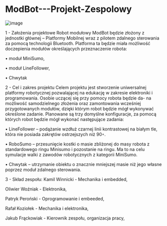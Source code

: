 # ModBot---Projekt-Zespolowy
![image](https://github.com/KamilWuu/ModBot---Projekt-Zespolowy/assets/116459527/d8e9aae4-2279-414b-ba00-4e8e3996f81b)



1 - Założenia projektowe
Robot modułowy ModBot będzie złożony z jednostki głównej – Platformy Mobilnej wraz z pilotem zdalnego sterowania za pomocą technologii Bluetooth. Platforma ta będzie miała możliwość
doczepienia modułów określających przeznaczenie robota:

• moduł MiniSumo,

• moduł LineFollower,

• Chwytak


2 - Cel i zakres projektu
Celem projektu jest stworzenie uniwersalnej platformy robotycznej pozwalającej na edukację
w zakresie elektroniki i programowania. Osobie uczącej się przy pomocy robota będzie da-
na możliwość samodzielnego złożenia oraz zamontowania wcześniej przygotowanych modułów,
dzięki którym robot będzie mógł wykonywać określone zadanie. Planowane są trzy domyślne
konfiguracje, za pomocą których robot będzie mógł wykonać następujące zadania:

• LineFollower – podążanie wzdłuż czarnej linii kontrastowej na białym tle, która nie posiada
zakrętów ostrzejszych niż 90◦.

• RoboSumo – przesunięcie kostki o masie zbliżonej do masy robota z standardowego ringu
Minisumo i pozostanie na ringu. Ma to na celu symulacje walki z zawodów robotycznych
z kategorii MiniSumo.

• Chwytak – utrzymanie obiektu o znacznie mniejszej masie niż jego własne poprzez moduł
zdalnego sterowania.



3 - Skład zespołu:
Kamil Winnicki - Mechanika i embedded,

Oliwier Woźniak -  Elektronika,

Patryk Peroński - Oprogramowanie i embeeded,

Rafał Koziołek - Mechanika i elektronika,

Jakub Frąckowiak - Kierownik zespołu, organizacja pracy,
